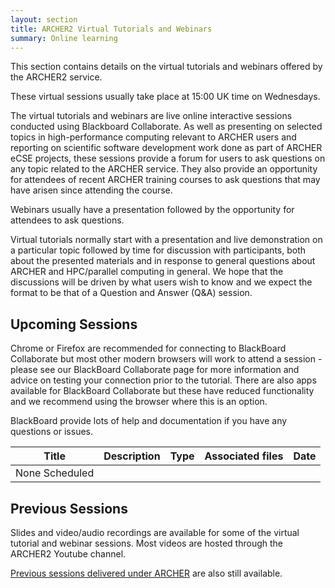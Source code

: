 ```yaml
---
layout: section
title: ARCHER2 Virtual Tutorials and Webinars
summary: Online learning
---
```



This section contains details on the virtual tutorials and webinars offered by the ARCHER2 service.

These virtual sessions usually take place at 15:00 UK time on Wednesdays.

The virtual tutorials and webinars are live online interactive sessions conducted using Blackboard Collaborate. As well as presenting on selected topics in high-performance computing relevant to ARCHER users and reporting on scientific software development work done as part of ARCHER eCSE projects, these sessions provide a forum for users to ask questions on any topic related to the ARCHER service. They also provide an opportunity for attendees of recent ARCHER training courses to ask questions that may have arisen since attending the course.

Webinars usually have a presentation followed by the opportunity for attendees to ask questions.

Virtual tutorials normally start with a presentation and live demonstration on a particular topic followed by time for discussion with participants, both about the presented materials and in response to general questions about ARCHER and HPC/parallel computing in general. We hope that the discussions will be driven by what users wish to know and we expect the format to be that of a Question and Answer (Q&A) session. 

## Upcoming Sessions

 Chrome or Firefox are recommended for connecting to BlackBoard Collaborate but most other modern browsers will work to attend a session - please see our BlackBoard Collaborate page for more information and advice on testing your connection prior to the tutorial.
 There are also apps available for BlackBoard Collaborate but these have reduced functionality and we recommend using the browser where this is an option.

BlackBoard provide lots of help and documentation if you have any questions or issues.


| Title 	| Description |	Type |	Associated files |	Date |
|---        |---          |---   | ---               | ---   |
|	None Scheduled 		|
	
## Previous Sessions

Slides and video/audio recordings are available for some of the virtual tutorial and webinar sessions. Most videos are hosted through the ARCHER2 Youtube channel.

[Previous sessions delivered under ARCHER](http://www.archer.ac.uk/training/virtual/) are also still available.